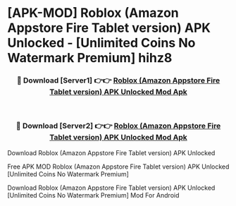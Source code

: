 # [APK-MOD] Roblox (Amazon Appstore Fire Tablet version) APK Unlocked - [Unlimited Coins No Watermark Premium] hihz8



<div align="center">
<h3>🔴 Download [Server1] 👉👉 <a href="https://momento.my/?title=Roblox_(Amazon_Appstore_Fire_Tablet_version)_APK_Unlocked">Roblox (Amazon Appstore Fire Tablet version) APK Unlocked Mod Apk</a></h3><br>

<h3>🔴 Download [Server2] 👉👉 <a href="https://momento.my/?title=Roblox_(Amazon_Appstore_Fire_Tablet_version)_APK_Unlocked">Roblox (Amazon Appstore Fire Tablet version) APK Unlocked Mod Apk</a></h3>
</div>



Download Roblox (Amazon Appstore Fire Tablet version) APK Unlocked 

Free APK MOD Roblox (Amazon Appstore Fire Tablet version) APK Unlocked [Unlimited Coins No Watermark Premium]

Download Roblox (Amazon Appstore Fire Tablet version) APK Unlocked [Unlimited Coins No Watermark Premium] Mod For Android
